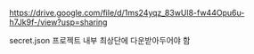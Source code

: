 https://drive.google.com/file/d/1ms24yqz_83wUl8-fw44Opu6u-h7Jk9f-/view?usp=sharing

secret.json 프로젝트 내부 최상단에 다운받아두어야 함
